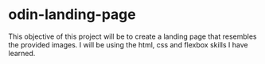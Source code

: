 # odin-landing-page
This objective of this project will be to create a landing page that resembles the provided images. I will be using the html, css and flexbox skills I have learned.